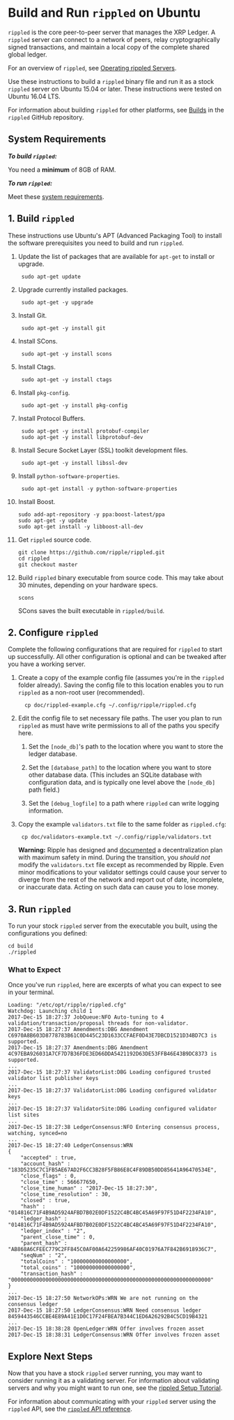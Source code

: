 # Build and Run `rippled` on Ubuntu

`rippled` is the core peer-to-peer server that manages the XRP Ledger. A `rippled` server can connect to a network of peers, relay cryptographically signed transactions, and maintain a local copy of the complete shared global ledger.

For an overview of `rippled`, see [Operating rippled Servers](tutorial-rippled-setup.html).

Use these instructions to build a `rippled` binary file and run it as a stock `rippled` server on Ubuntu 15.04 or later. These instructions were tested on Ubuntu 16.04 LTS.

For information about building `rippled` for other platforms, see [Builds](https://github.com/ripple/rippled/tree/develop/Builds) in the `rippled` GitHub repository.


## System Requirements

**_To build `rippled`:_**

You need a **minimum** of 8GB of RAM.

**_To run `rippled`:_**

Meet these [system requirements](tutorial-rippled-setup.html#system-requirements).


## 1. Build `rippled`

These instructions use Ubuntu's APT (Advanced Packaging Tool) to install the software prerequisites you need to build and run `rippled`.

1. Update the list of packages that are available for `apt-get` to install or upgrade.

        sudo apt-get update

2. Upgrade currently installed packages.

        sudo apt-get -y upgrade

3. Install Git.

        sudo apt-get -y install git

4. Install SCons.

        sudo apt-get -y install scons

5. Install Ctags.

        sudo apt-get -y install ctags

6. Install `pkg-config`.

        sudo apt-get -y install pkg-config

7. Install Protocol Buffers.

        sudo apt-get -y install protobuf-compiler
        sudo apt-get -y install libprotobuf-dev

8. Install Secure Socket Layer (SSL) toolkit development files.

        sudo apt-get -y install libssl-dev

9. Install `python-software-properties`.

        sudo apt-get install -y python-software-properties

10. Install Boost.

        sudo add-apt-repository -y ppa:boost-latest/ppa
        sudo apt-get -y update
        sudo apt-get install -y libboost-all-dev

11. Get `rippled` source code.

        git clone https://github.com/ripple/rippled.git
        cd rippled
        git checkout master

12. Build `rippled` binary executable from source code. This may take about 30 minutes, depending on your hardware specs.

        scons

    SCons saves the built executable in `rippled/build`.


## 2. Configure `rippled`

Complete the following configurations that are required for `rippled` to start up successfully. All other configuration is optional and can be tweaked after you have a working server.

1. Create a copy of the example config file (assumes you're in the `rippled` folder already). Saving the config file to this location enables you to run `rippled` as a non-root user (recommended).

         cp doc/rippled-example.cfg ~/.config/ripple/rippled.cfg

2. Edit the config file to set necessary file paths. The user you plan to run `rippled` as must have write permissions to all of the paths you specify here.

    1. Set the `[node_db]`'s path to the location where you want to store the ledger database.

    2. Set the `[database_path]` to the location where you want to store other database data. (This includes an SQLite database with configuration data, and is typically one level above the `[node_db]` path field.)

    3. Set the `[debug_logfile]` to a path where `rippled` can write logging information.

3. Copy the example `validators.txt` file to the same folder as `rippled.cfg`:

        cp doc/validators-example.txt ~/.config/ripple/validators.txt

    **Warning:** Ripple has designed and [documented](https://ripple.com/dev-blog/decentralization-strategy-update/) a decentralization plan with maximum safety in mind. During the transition, you *should not* modify the `validators.txt` file except as recommended by Ripple. Even minor modifications to your validator settings could cause your server to diverge from the rest of the network and report out of date, incomplete, or inaccurate data. Acting on such data can cause you to lose money.

## 3. Run `rippled`

To run your stock `rippled` server from the executable you built, using the configurations you defined:
```
cd build
./rippled
```


### What to Expect

Once you've run `rippled`, here are excerpts of what you can expect to see in your terminal.

```
Loading: "/etc/opt/ripple/rippled.cfg"
Watchdog: Launching child 1
2017-Dec-15 18:27:37 JobQueue:NFO Auto-tuning to 4 validation/transaction/proposal threads for non-validator.
2017-Dec-15 18:27:37 Amendments:DBG Amendment C6970A8B603D8778783B61C0D445C23D1633CCFAEF0D43E7DBCD1521D34BD7C3 is supported.
2017-Dec-15 18:27:37 Amendments:DBG Amendment 4C97EBA926031A7CF7D7B36FDE3ED66DDA5421192D63DE53FFB46E43B9DC8373 is supported.
...
2017-Dec-15 18:27:37 ValidatorList:DBG Loading configured trusted validator list publisher keys
...
2017-Dec-15 18:27:37 ValidatorList:DBG Loading configured validator keys
...
2017-Dec-15 18:27:37 ValidatorSite:DBG Loading configured validator list sites
...
2017-Dec-15 18:27:38 LedgerConsensus:NFO Entering consensus process, watching, synced=no
...
2017-Dec-15 18:27:40 LedgerConsensus:WRN
{
	"accepted" : true,
	"account_hash" : "183D5235C7C1FB5AE67AD2F6CC3B28F5FB86E8C4F89DB50DD85641A96470534E",
	"close_flags" : 0,
	"close_time" : 566677650,
	"close_time_human" : "2017-Dec-15 18:27:30",
	"close_time_resolution" : 30,
	"closed" : true,
	"hash" : "014816C71F4B9AD5924AFBD7B02E0DF1522C4BC4BC45A69F97F51D4F2234FA10",
	"ledger_hash" : "014816C71F4B9AD5924AFBD7B02E0DF1522C4BC4BC45A69F97F51D4F2234FA10",
	"ledger_index" : "2",
	"parent_close_time" : 0,
	"parent_hash" : "AB868A6CFEEC779C2FF845C0AF00A642259986AF40C01976A7F842B6918936C7",
	"seqNum" : "2",
	"totalCoins" : "100000000000000000",
	"total_coins" : "100000000000000000",
	"transaction_hash" : "0000000000000000000000000000000000000000000000000000000000000000"
}
...
2017-Dec-15 18:27:50 NetworkOPs:WRN We are not running on the consensus ledger
2017-Dec-15 18:27:50 LedgerConsensus:WRN Need consensus ledger 8459443546CCBE4E89A41E1D0C17F24FBEA7B344C1ED6A26292B4C5CD19B4321
...
2017-Dec-15 18:38:28 OpenLedger:WRN Offer involves frozen asset
2017-Dec-15 18:38:31 LedgerConsensus:WRN Offer involves frozen asset
```


## Explore Next Steps

Now that you have a stock `rippled` server running, you may want to consider running it as a validating server. For information about validating servers and why you might want to run one, see the [rippled Setup Tutorial](tutorial-rippled-setup.html).

For information about communicating with your `rippled` server using the `rippled` API, see the [`rippled` API reference](reference-rippled.html).
